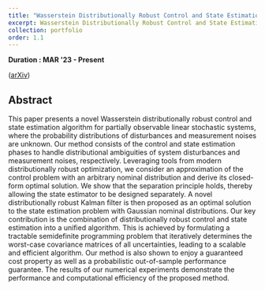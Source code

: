 ```yaml
---
title: "Wasserstein Distributionally Robust Control and State Estimation for Partially Observable Linear Systems"
excerpt: Wasserstein Distributionally Robust Control and State Estimation(WDR-CE)<br/><img src='/images/portfolio_img/WDRCE_nn.jpg' width='500'> <br/> 2D trajectory tracking control where each controller has nominal disturbance and noise distributions derived from statistical learning methods, which inherently contain errors <br/><img src='/images/portfolio_img/drce_2d.jpg' width='500'> 
collection: portfolio
order: 1.1
---
```


**Duration : MAR '23 - Present**

([arXiv](https://arxiv.org/abs/2406.01723))


## Abstract

This paper presents a novel Wasserstein distributionally robust control and state estimation algorithm for partially observable linear stochastic systems, where the probability distributions of disturbances and measurement noises are unknown. Our method consists of the control and state estimation phases to handle distributional ambiguities of system disturbances and measurement noises, respectively. Leveraging tools from modern distributionally robust optimization, we consider an approximation of the control problem with an arbitrary nominal distribution and derive its closed-form optimal solution. We show that the separation principle holds, thereby allowing the state estimator to be designed separately. A novel distributionally robust Kalman filter is then proposed as an optimal solution to the state estimation problem with Gaussian nominal distributions. Our key contribution is the combination of distributionally robust control and state estimation into a unified algorithm. This is achieved by formulating a tractable semidefinite programming problem that iteratively determines the worst-case covariance matrices of all uncertainties, leading to a scalable and efficient algorithm. Our method is also shown to enjoy a guaranteed cost property as well as a probabilistic out-of-sample performance guarantee. The results of our numerical experiments demonstrate the performance and computational efficiency of the proposed method.
